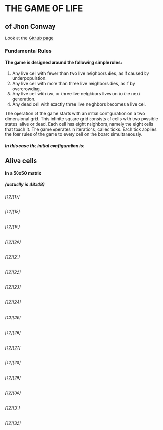 # THE GAME OF LIFE
## of Jhon Conway

Look at the [Github page](https://luisarmando-testcoder.github.io/The-Game-of-Life/)

### Fundamental Rules 

#### The game is designed around the following simple rules:

1) Any live cell with fewer than two live neighbors dies, as if caused by underpopulation.
2) Any live cell with more than three live neighbors dies, as if by overcrowding.
3) Any live cell with two or three live neighbors lives on to the next generation.
4) Any dead cell with exactly three live neighbors becomes a live cell.

The operation of the game starts with an initial configuration on a two dimensional grid. This infinite square grid consists of cells with two possible states, alive or dead. Each cell has eight neighbors, namely the eight cells that touch it. The game operates in iterations, called ticks. Each tick applies the four rules of the game to every cell on the board simultaneously.

##### In this case the initial configuration is:

## Alive cells
#### In a 50x50 matrix
##### (actually is 48x48)

###### [12][17] 
###### [12][18] 
###### [12][19] 
###### [12][20] 
###### [12][21] 
###### [12][22] 
###### [12][23] 
###### [12][24] 
###### [12][25] 
###### [12][26] 
###### [12][27] 
###### [12][28] 
###### [12][29] 
###### [12][30] 
###### [12][31] 
###### [12][32] 